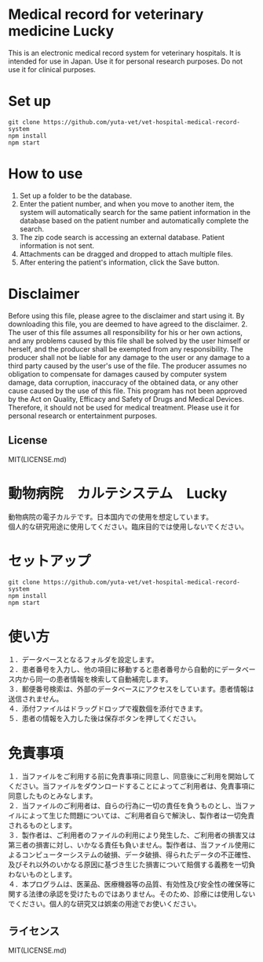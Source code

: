 # Medical record for veterinary medicine Lucky

This is an electronic medical record system for veterinary hospitals. It is intended for use in Japan.
Use it for personal research purposes. Do not use it for clinical purposes.


# Set up
    git clone https://github.com/yuta-vet/vet-hospital-medical-record-system
    npm install
    npm start

# How to use
1. Set up a folder to be the database.
2. Enter the patient number, and when you move to another item, the system will automatically search for the same patient information in the database based on the patient number and automatically complete the search. 
3. The zip code search is accessing an external database. Patient information is not sent. 
4. Attachments can be dragged and dropped to attach multiple files.
5. After entering the patient's information, click the Save button.

# Disclaimer
Before using this file, please agree to the disclaimer and start using it. By downloading this file, you are deemed to have agreed to the disclaimer. 2.
The user of this file assumes all responsibility for his or her own actions, and any problems caused by this file shall be solved by the user himself or herself, and the producer shall be exempted from any responsibility. 
The producer shall not be liable for any damage to the user or any damage to a third party caused by the user's use of the file. The producer assumes no obligation to compensate for damages caused by computer system damage, data corruption, inaccuracy of the obtained data, or any other cause caused by the use of this file.
This program has not been approved by the Act on Quality, Efficacy and Safety of Drugs and Medical Devices. Therefore, it should not be used for medical treatment. Please use it for personal research or entertainment purposes.

## License

MIT(LICENSE.md)

# 動物病院　カルテシステム　Lucky

動物病院の電子カルテです。日本国内での使用を想定しています。  
個人的な研究用途に使用してください。臨床目的では使用しないでください。

# セットアップ
    git clone https://github.com/yuta-vet/vet-hospital-medical-record-system
    npm install
    npm start

# 使い方
１．データベースとなるフォルダを設定します。  
２．患者番号を入力し、他の項目に移動すると患者番号から自動的にデータベース内から同一の患者情報を検索して自動補完します。  
３．郵便番号検索は、外部のデータベースにアクセスをしています。患者情報は送信されません。  
４．添付ファイルはドラッグドロップで複数個を添付できます。  
５．患者の情報を入力した後は保存ボタンを押してください。  

# 免責事項
１．当ファイルをご利用する前に免責事項に同意し、同意後にご利用を開始してください。当ファイルをダウンロードすることによってご利用者は、免責事項に同意したものとみなします。  
２．当ファイルのご利用者は、自らの行為に一切の責任を負うものとし、当ファイルによって生じた問題については、ご利用者自らで解決し、製作者は一切免責されるものとします。  
３．製作者は、ご利用者のファイルの利用により発生した、ご利用者の損害又は第三者の損害に対し、いかなる責任も負いません。製作者は、当ファイル使用によるコンピューターシステムの破損、データ破損、得られたデータの不正確性、及びそれ以外のいかなる原因に基づき生じた損害について賠償する義務を一切負わないものとします。  
４．本プログラムは、医薬品、医療機器等の品質、有効性及び安全性の確保等に関する法律の承認を受けたものではありません。そのため、診療には使用しないでください。個人的な研究又は娯楽の用途でお使いください。  

## ライセンス

MIT(LICENSE.md)

